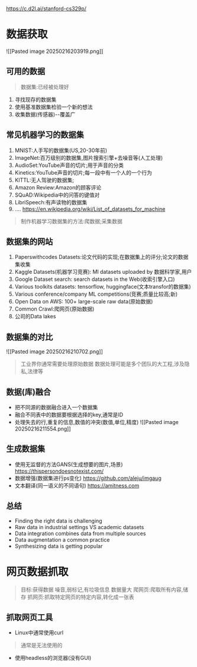 https://c.d2l.ai/stanford-cs329p/
# 数据获取
![[Pasted image 20250216203919.png]]
## 可用的数据
>数据集:已经被处理好
1. 寻找现存的数据集
2. 使用基准数据集检验一个新的想法
3. 收集数据(传感器)--覆盖广
## 常见机器学习的数据集
1. MNIST:人手写的数据集(US,20-30年前)
2. ImageNet:百万级别的数据集,图片搜索引擎+去噪音等(人工处理)
3. AudioSet:YouTube声音的切片;用于声音的分类
4. Kinetics:YouTube声音的切片;每一段中有一个人的一个行为
5. KITTL:无人驾驶的数据集;
6. Amazon Review:Amazon的顾客评论
7. SQuAD:Wikipedia中的问答的键值对
8. LibriSpeech:有声读物的数据集
9. ....
https://en.wikipedia.org/wiki/List_of_datasets_for_machine
> 制作机器学习数据集的方法:爬数据;采集数据
## 数据集的网站
1. Paperswithcodes Datasets:论文代码的实现;在数据集上的评分;论文的数据集收集
2. Kaggle Datasets(机器学习竞赛): Ml datasets uploaded by 数据科学家,用户
3. Google Dataset search: search datasets in the Web(收索引擎入口)
4. Various toolkits datasets: tensorflow, huggingface(文本transfor的数据集)
5. Various conference/company ML competitions(竞赛;质量比较高;新)
6. Open Data on AWS: 100+ large-scale raw data(原始数据)
7. Common Crawl:爬网页(原始数据)
8. 公司的Data lakes
## 数据集的对比
![[Pasted image 20250216210702.png]]
> 工业界你通常需要处理原始数据
> 数据处理可能是多个团队的大工程,涉及隐私,法律等

## 数据(库)融合
- 把不同源的数据融合进入一个数据集
- 融合不同表中的数据要根据选择的key,通常是ID
- 处理失去的行,重复的信息,数值的冲突(数值,单位,精度)
![[Pasted image 20250216211554.png]]

## 生成数据集
- 使用无监督的方法GANS(生成想要的图片,场景)
https://thispersondoesnotexist.com/
- 数据增强(数据集进行ps变化)
https://github.com/aleju/imgaug
- 文本翻译(同一语义的不同语句)
https://amitness.com
## 总结
- Finding the right data is challenging
- Raw data in industrial settings VS academic datasets
- Data integration combines data from multiple sources
- Data augmentation a common practice
- Synthesizing data is getting popular
# 网页数据抓取
> 目标:获得数据
> 噪音,弱标记,有垃圾信息
> 数据量大
> 爬网页:爬取所有内容,储存
> 抓网页:抓取特定网页的特定内容,转化成一张表
## 抓取网页工具
- Linux中通常使用curl
> 通常是无法使用的
- 使用headless的浏览器(没有GUI)